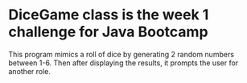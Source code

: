 # DiceGame class is the week 1 challenge for Java Bootcamp

This program mimics a roll of dice by generating 2 random numbers between 1-6.
Then after displaying the results, it prompts the user for another role.
